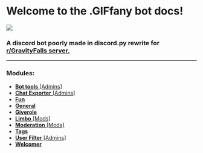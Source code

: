 # **Welcome to the .GIFfany bot docs!**
![](https://media.discordapp.net/attachments/799214881151909938/802489255657734144/GIFfany5756.gif?width=100&height=100)

### A discord bot poorly made in discord.py rewrite for [r/GravityFalls server.](discord.gg/gravityfalls)
***

### Modules:
* [**Bot tools** [Admins]](https://github.com/siren15/.GIFfanybot/wiki/Bot-Tools)
* [**Chat Exporter** [Admins]](https://github.com/siren15/.GIFfanybot/wiki/Chat-Exporter)
* [**Fun**](https://github.com/siren15/.GIFfanybot/wiki/Fun)
* [**General**](https://github.com/siren15/.GIFfanybot/wiki/General)
* [**Giverole**](https://github.com/siren15/.GIFfanybot/wiki/Giverole)
* [**Limbo** [Mods]](https://github.com/siren15/.GIFfanybot/wiki/Limbo)
* [**Moderation** [Mods]](https://github.com/siren15/.GIFfanybot/wiki/Moderation)
* [**Tags**](https://github.com/siren15/.GIFfanybot/wiki/Tags)
* [**User Filter** [Admins]](https://github.com/siren15/.GIFfanybot/wiki/%5BAdmins%5D-User-Filter)
* [**Welcomer**](https://github.com/siren15/.GIFfanybot/wiki/Welcomer)
